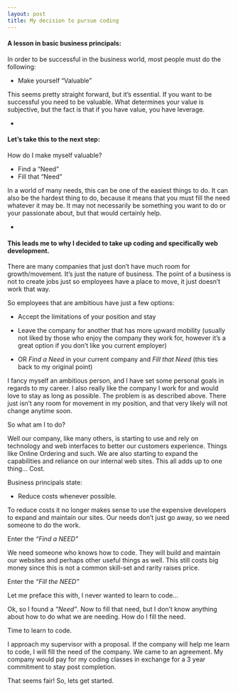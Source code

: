 ```yaml
---
layout: post
title: My decision to pursue coding
---
```

<h4>A lesson in basic business principals:</h4>

In order to be successful in the business world, most people must do the following:

* Make yourself “Valuable”

This seems pretty straight forward, but it’s essential. If you want to be successful you need to be valuable. What determines your value is subjective, but the fact is that if you have value, you have leverage.

-

<h4>Let’s take this to the next step:</h4>

How do I make myself valuable?

* Find a “Need”
* Fill that “Need”

In a world of many needs, this can be one of the easiest things to do. It can also be the hardest thing to do, because it means that you must fill the need whatever it may be. It may not necessarily be something you want to do or your passionate about, but that would certainly help.

-

<h4>This leads me to why I decided to take up coding and specifically web development.</h4>

There are many companies that just don’t have much room for growth/movement. It’s just the nature of business. The point of a business is not to create jobs just so employees have a place to move, it just doesn’t work that way.

So employees that are ambitious have just a few options:

* Accept the limitations of your position and stay

* Leave the company for another that has more upward mobility (usually not liked by those who enjoy the company they work for, however it’s a great option if you don’t like you current employer)

* OR *Find a Need* in your current company and *Fill that Need* (this ties back to my original point)

I fancy myself an ambitious person, and I have set some personal goals in regards to my career. I also really like the company I work for and would love to stay as long as possible. The problem is as described above. There just isn’t any room for movement in my position, and that very likely will not change anytime soon.

So what am I to do?

Well our company, like many others, is starting to use and rely on technology and web interfaces to better our customers experience. Things like Online Ordering and such. We are also starting to expand the capabilities and reliance on our internal web sites. This all adds up to one thing… Cost.

Business principals state:

* Reduce costs whenever possible.

To reduce costs it no longer makes sense to use the expensive developers to expand and maintain our sites. Our needs don’t just go away, so we need someone to do the work.

Enter the *“Find a NEED”*

We need someone who knows how to code. They will build and maintain our websites and perhaps other useful things as well. This still costs big money since this is not a common skill-set and rarity raises price.

Enter the *“Fill the NEED”*

Let me preface this with, I never wanted to learn to code…

Ok, so I found a *“Need”*. Now to fill that need, but I don’t know anything about how to do what we are needing. How do I fill the need.

Time to learn to code.

I approach my supervisor with a proposal. If the company will help me learn to code, I will fill the need of the company. We came to an agreement. My company would pay for my coding classes in exchange for a 3 year commitment to stay post completion.

That seems fair! So, lets get started.
